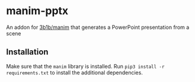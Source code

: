 # manim-pptx
An addon for [3b1b/manim](https://github.com/3b1b/manim) that generates a PowerPoint presentation from a scene

## Installation
Make sure that the `manim` library is installed. Run `pip3 install -r requirements.txt` to install the additional dependencies.

